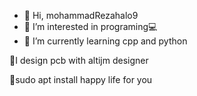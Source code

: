 - 👋 Hi, mohammadRezahalo9
- 👀 I’m interested in programing💻
- 🌱 I’m currently learning cpp and python 

🤖I design pcb with altijm designer 

🐧sudo apt install happy life for you

<!---
mohammadRezahalo9/mohammadRezahalo9 is a ✨ special ✨ repository because its `README.md` (this file) appears on your GitHub profile.
You can click the Preview link to take a look at your changes.
--->
